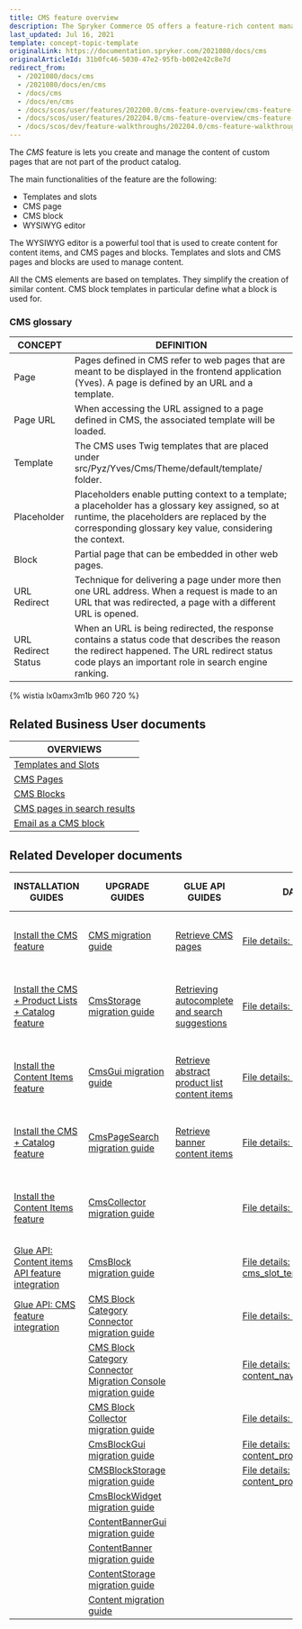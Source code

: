 ```yaml
---
title: CMS feature overview
description: The Spryker Commerce OS offers a feature-rich content management system that allows providing the right content at the right place at the right time.
last_updated: Jul 16, 2021
template: concept-topic-template
originalLink: https://documentation.spryker.com/2021080/docs/cms
originalArticleId: 31b0fc46-5030-47e2-95fb-b002e42c8e7d
redirect_from:
  - /2021080/docs/cms
  - /2021080/docs/en/cms
  - /docs/cms
  - /docs/en/cms
  - /docs/scos/user/features/202200.0/cms-feature-overview/cms-feature-overview.html
  - /docs/scos/user/features/202204.0/cms-feature-overview/cms-feature-overview.html
  - /docs/scos/dev/feature-walkthroughs/202204.0/cms-feature-walkthrough/cms-feature-walkthrough.html
---
```


The *CMS* feature is lets you create and manage the content of custom pages that are not part of the product catalog.

The main functionalities of the feature are the following:
* Templates and slots
* CMS page
* CMS block
* WYSIWYG editor

The WYSIWYG editor is a powerful tool that is used to create content for content items, and CMS pages and blocks. Templates and slots and CMS pages and blocks are used to manage content.

All the CMS elements are based on templates. They simplify the creation of similar content. CMS block templates in particular define what a block is used for.

### CMS glossary

<div class="width-100">

| CONCEPT | DEFINITION |
| --- | --- |
| Page | Pages defined in CMS refer to web pages that are meant to be displayed in the frontend application (Yves). A page is defined by an URL and a template. |
| Page URL | When accessing the URL assigned to a page defined in CMS, the associated template will be loaded. |
| Template | The CMS uses Twig templates that are placed under src/Pyz/Yves/Cms/Theme/default/template/ folder. |
| Placeholder | Placeholders enable putting context to a template; a placeholder has a glossary key assigned, so at runtime, the placeholders are replaced by the corresponding glossary key value, considering the context. |
| Block | Partial page that can be embedded in other web pages. |
| URL Redirect | Technique for delivering a page under more then one URL address. When a request is made to an URL that was redirected, a page with a different URL is opened. |
| URL Redirect Status | When an URL is being redirected, the response contains a status code that describes the reason the redirect happened. The URL redirect status code plays an important role in search engine ranking. |

</div>

{% wistia lx0amx3m1b 960 720 %}

## Related Business User documents

|OVERVIEWS|
|---|
| [Templates and Slots](/docs/pbc/all/content-management-system/{{page.version}}/cms-feature-overview/templates-and-slots-overview.html)  |
| [CMS Pages](/docs/pbc/all/content-management-system/{{page.version}}/cms-feature-overview/cms-pages-overview.html)  |
| [CMS Blocks](/docs/pbc/all/content-management-system/{{page.version}}/cms-feature-overview/cms-blocks-overview.html)  |
| [CMS pages in search results](/docs/pbc/all/content-management-system/{{page.version}}/cms-feature-overview/cms-pages-in-search-results-overview.html)  |
| [Email as a CMS block](/docs/pbc/all/content-management-system/{{page.version}}/cms-feature-overview/email-as-a-cms-block-overview.html)  |



## Related Developer documents

| INSTALLATION GUIDES | UPGRADE GUIDES| GLUE API GUIDES  | DATA IMPORT | TUTORIALS AND HOWTOS | TECHNICAL ENHANCEMENTS | REFERENCES |
|---------|---------|---------|---------|---------|---------|---------|
| [Install the CMS feature](/docs/pbc/all/content-management-system/{{page.version}}/install-and-upgrade/install-features/install-the-cms-feature.html)  | [CMS migration guide](/docs/pbc/all/content-management-system/{{page.version}}/install-and-upgrade/upgrade-modules/upgrade-the-cms-module.html)  |  [Retrieve CMS pages](/docs/pbc/all/content-management-system/{{page.version}}/manage-using-glue-api/retrieve-cms-pages.html) | [File details: cms_page.csv](/docs/pbc/all/content-management-system/{{page.version}}/import-and-export-data/file-details-cms-page.csv.html)  | [HowTo: Create CMS templates](/docs/pbc/all/content-management-system/{{page.version}}/tutorials-and-howtos/howto-create-cms-templates.html)  | [Enabling the category CMS blocks](/docs/scos/dev/technical-enhancement-integration-guides/integrate-category-cms-blocks.html) | [CMS extension points: Reference information](/docs/scos/dev/feature-walkthroughs/{{page.version}}/cms-feature-walkthrough/cms-extension-points-reference-information.html) |
| [Install the CMS + Product Lists + Catalog feature](/docs/pbc/all/content-management-system/{{page.version}}/install-and-upgrade/install-features/install-the-cms-product-lists-catalog-feature.html)  | [CmsStorage migration guide](/docs/pbc/all/content-management-system/{{page.version}}/install-and-upgrade/upgrade-modules/upgrade-the-cmsstorage-module.html) |  [Retrieving autocomplete and search suggestions](/docs/scos/dev/glue-api-guides/{{page.version}}/retrieving-autocomplete-and-search-suggestions.html) | [File details: cms_block.csv](/docs/pbc/all/content-management-system/{{page.version}}/import-and-export-data/file-details-cms-block.csv.html)  | [HowTo: Define the maximum size of content fields](/docs/pbc/all/content-management-system/{{page.version}}/tutorials-and-howtos/howto-define-the-maximum-size-of-content-fields.html)  | [Install product CMS blocks](/docs/scos/dev/technical-enhancement-integration-guides/integrate-product-cms-blocks.html) |   |
| [Install the Content Items feature](/docs/pbc/all/content-management-system/{{page.version}}/install-and-upgrade/install-features/install-the-content-items-feature.html) | [CmsGui migration guide](/docs/pbc/all/content-management-system/{{page.version}}/install-and-upgrade/upgrade-modules/upgrade-the-cmsgui-module.html) | [Retrieve abstract product list content items](/docs/pbc/all/content-management-system/{{page.version}}/manage-using-glue-api/retrieve-abstract-product-list-content-items.html)  | [File details: cms_block_store.csv](/docs/pbc/all/content-management-system/{{page.version}}/import-and-export-data/file-details-cms-block-store.csv.html)  | [HowTo: Create a visibility condition for CMS blocks](/docs/scos/dev/tutorials-and-howtos/howtos/feature-howtos/cms/howto-create-a-visibility-condition-for-cms-blocks.html)  | [Enabling CMS block widget](/docs/scos/dev/technical-enhancement-integration-guides/integrating-cms-block-widgets.html) |   |
| [Install the CMS + Catalog feature](/docs/scos/dev/feature-walkthroughs/{{page.version}}/cms-feature-walkthrough/cms-feature-walkthrough.html) | [CmsPageSearch migration guide](/docs/pbc/all/content-management-system/{{page.version}}/install-and-upgrade/upgrade-modules/upgrade-the-cmspagesearch-module.html) | [Retrieve banner content items](/docs/pbc/all/content-management-system/{{page.version}}/manage-using-glue-api/retrieve-banner-content-items.html)  | [File details: cms_template.csv](/docs/pbc/all/content-management-system/{{page.version}}/import-and-export-data/file-details-cms-template.csv.html)  | [HowTo: Create a custom content item](/docs/scos/dev/tutorials-and-howtos/howtos/feature-howtos/cms/howto-create-a-custom-content-item.html)  |   |   |
| [Install the Content Items feature](/docs/pbc/all/content-management-system/{{page.version}}/install-and-upgrade/install-features/install-the-content-items-feature.html)  | [CmsCollector migration guide](/docs/pbc/all/content-management-system/{{page.version}}/install-and-upgrade/upgrade-modules/upgrade-the-cmscollector-module.html) |   | [File details: cms_slot.csv](/docs/pbc/all/content-management-system/{{page.version}}/import-and-export-data/file-details-cms-slot.csv.html)  | [Learn about the CoreMedia technology partner integration](/docs/pbc/all/content-management-system/{{page.version}}/third-party-integrations/coremedia.html)  |   |   |
| [Glue API: Content items API feature integration](/docs/pbc/all/content-management-system/{{page.version}}/install-and-upgrade/install-glue-api/install-the-content-items-glue-api.html) | [CmsBlock migration guide](/docs/pbc/all/content-management-system/{{page.version}}/install-and-upgrade/upgrade-modules/upgrade-the-cmsblock-module.html) |   |  [File details: cms_slot_template.csv](/docs/pbc/all/content-management-system/{{page.version}}/import-and-export-data/file-details-cms-slot-template.csv.html) |   |   |   |
| [Glue API: CMS feature integration](/docs/pbc/all/content-management-system/{{page.version}}/install-and-upgrade/install-glue-api/install-the-cms-glue-api.html)  | [CMS Block Category Connector migration guide](/docs/pbc/all/content-management-system/{{page.version}}/install-and-upgrade/upgrade-modules/upgrade-the-cmsblockcategoryconnector-module.html)|   |  [File details: cms_slot_block.csv](/docs/pbc/all/content-management-system/{{page.version}}/import-and-export-data/file-details-cms-slot-block.csv.html) |   |   |   |
|   | [CMS Block Category Connector Migration Console migration guide](/docs/pbc/all/content-management-system/{{page.version}}/install-and-upgrade/upgrade-modules/upgrade-the-cmsblockcategoryconnector-migration-console-module.html)|   |  [File details: content_navigation.csv](/docs/pbc/all/content-management-system/{{page.version}}/import-and-export-data/file-details-content-navigation.csv.html) |   |   |   |
|   | [CMS Block Collector migration guide](/docs/pbc/all/content-management-system/{{page.version}}/install-and-upgrade/upgrade-modules/upgrade-the-cmsblockcollector-module.html) |   | [File details: content_banner.csv](/docs/pbc/all/content-management-system/{{page.version}}/import-and-export-data/file-details-content-banner.csv.html)   |   |   |   |
|   | [CmsBlockGui migration guide](/docs/pbc/all/content-management-system/{{page.version}}/install-and-upgrade/upgrade-modules/upgrade-the-cmsblockgui-module.html) |   | [File details: content_product_set.csv](/docs/pbc/all/content-management-system/{{page.version}}/import-and-export-data/file-details-content-product-set.csv.html)   |   |   |   |
|   | [CMSBlockStorage migration guide](/docs/pbc/all/content-management-system/{{page.version}}/install-and-upgrade/upgrade-modules/upgrade-the-cmsblockstorage-module.html)  |   | [File details: content_product_abstract_list.csv](/docs/pbc/all/content-management-system/{{page.version}}/import-and-export-data/file-details-content-product-abstract-list.csv.html)  |   |   |   |
|   | [CmsBlockWidget migration guide](/docs/pbc/all/content-management-system/{{page.version}}/install-and-upgrade/upgrade-modules/upgrade-the-cmsblockwidget-module.html)  |   |   |   |   |   |
|   | [ContentBannerGui migration guide](/docs/pbc/all/content-management-system/{{page.version}}/install-and-upgrade/upgrade-modules/upgrade-the-contentbannergui-module.html)   |   |   |   |   |   |
|   | [ContentBanner migration guide](/docs/pbc/all/content-management-system/{{page.version}}/install-and-upgrade/upgrade-modules/upgrade-the-contentbanner-module.html)  |   |   |   |   |   |
|   | [ContentStorage migration guide](/docs/pbc/all/content-management-system/{{page.version}}/install-and-upgrade/upgrade-modules/upgrade-the-contentstorage-module.html)  |   |   |   |   |   |
|   | [Content migration guide](/docs/pbc/all/content-management-system/{{page.version}}/install-and-upgrade/upgrade-modules/upgrade-the-content-module.html)  |   |   |   |   |   |
